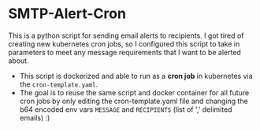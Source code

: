 # SMTP-Alert-Cron
This is a python script for sending email alerts to recipients.
I got tired of creating new kubernetes cron jobs, so I configured this script to take in parameters to meet any message requirements that I want to be alerted about.
- This script is dockerized and able to run as a **cron job** in kubernetes via the `cron-template.yaml`. 
- The goal is to reuse the same script and docker container for all
future cron jobs by only editing the cron-template.yaml file and changing the b64 encoded env vars `MESSAGE` and `RECIPIENTS` (list of ',' delimited emails) :)
